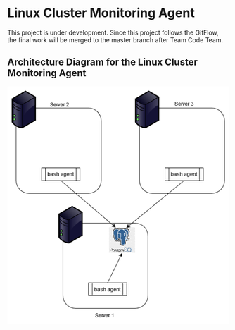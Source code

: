 # Linux Cluster Monitoring Agent
This project is under development. Since this project follows the GitFlow, the final work will be merged to the master branch after Team Code Team.

## Architecture Diagram for the Linux Cluster Monitoring Agent
![Architecture Diagram with 3 Servers](assets/architecture.png)
